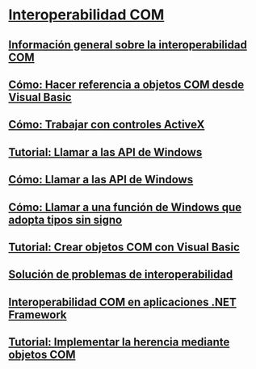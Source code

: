 # [Interoperabilidad COM](index.md)
## [Información general sobre la interoperabilidad COM](introduction-to-com-interop.md)
## [Cómo: Hacer referencia a objetos COM desde Visual Basic](how-to-reference-com-objects.md)
## [Cómo: Trabajar con controles ActiveX](how-to-work-with-activex-controls.md)
## [Tutorial: Llamar a las API de Windows](walkthrough-calling-windows-apis.md)
## [Cómo: Llamar a las API de Windows](how-to-call-windows-apis.md)
## [Cómo: Llamar a una función de Windows que adopta tipos sin signo](how-to-call-a-windows-function-that-takes-unsigned-types.md)
## [Tutorial: Crear objetos COM con Visual Basic](walkthrough-creating-com-objects.md)
## [Solución de problemas de interoperabilidad](troubleshooting-interoperability.md)
## [Interoperabilidad COM en aplicaciones .NET Framework](com-interoperability-in-net-framework-applications.md)
## [Tutorial: Implementar la herencia mediante objetos COM](walkthrough-implementing-inheritance-with-com-objects.md)
